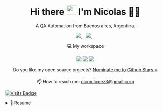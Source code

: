 
<h1 align='center'>
  Hi there <img src="https://user-images.githubusercontent.com/1303154/88677602-1635ba80-d120-11ea-84d8-d263ba5fc3c0.gif" width="30"> I'm Nicolas 👨‍💻
</h1>

<p align='center'>
  A QA Automation from Buenos aires, Argentina.
</p>



<p align='center'>
  
  <a href="https://www.linkedin.com/in/nicolas-lopez-qa-automation/">
    <img src="https://img.shields.io/badge/linkedin-%230077B5.svg?&style=for-the-badge&logo=linkedin&logoColor=white" />
  </a>&nbsp;&nbsp;
  <a href="https://t.me/nicolopez603/">
    <img src="https://img.shields.io/badge/telegram-%230077B5.svg?&style=for-the-badge&logo=telegram&logoColor=white" />        
  </a>&nbsp;&nbsp;
  
</p>


<p align='center'>
  💻 My workspace<br/><br/>

  <img src="https://img.shields.io/badge/amd-ryzen%202200g%20-red.svg?&style=for-the-badge&logo=amd&logoColor=white" />
  <img src="https://img.shields.io/badge/RAM-8GB-%230071C5.svg?&style=for-the-badge&logoColor=white" />
  <img src="https://img.shields.io/badge/nvidia-gtx%201050-%2376B900.svg?&style=for-the-badge&logo=nvidia&logoColor=white" />
</p>

<p align='center'>
  Do you like my open source projects? <a href='https://stars.github.com/nominate/'>Nominate me to Github Stars ⭐</a>
</p>

<!-- <details align='center'>
  <summary>:zap: My workspace specs</summary>
</details>-->

<p align='center'>
  📫 How to reach me: <a href='mailto:nicomlopez603@gmail.com'>nicomlopez3@gmail.com</a>
</p>

[![Visits Badge](https://badges.pufler.dev/visits/Nicolopez603/Nicolopez603)](https://badges.pufler.dev)

<details>
  <summary>📃 Resume</summary>


## Education

- 📖 **High school**\
📆 2013 - 2018\
📍 **Escuela Normal Nº1 Mary O. Graham** - Buenos Aires, Argentina


## Experience

<img align="right" src="https://img.shields.io/badge/Slack-4A154B?logo=slack&logoColor=white" />
<img align="right" src="https://img.shields.io/badge/Github-181717?logo=github&logoColor=white" />
<img align="right" src="https://img.shields.io/badge/Java-E34F26?logo=java&logoColor=white" />
<img align="right" src="https://img.shields.io/badge/Selenium-43B02A?logo=selenium&logoColor=white" />
<img align="right" src="https://img.shields.io/badge/MySQL-3498DB?logo=mysql&logoColor=white" />
<img align="right" src="https://img.shields.io/badge/Javascript-F7DF1E?logo=javascript&logoColor=white" />
<img align="right" src="https://img.shields.io/badge/Cypress-17202C?logo=cypress&logoColor=white" />
<img align="right" src="https://img.shields.io/badge/Node.js-339933?logo=node.js&logoColor=white" />


- 👨‍💻 **QA Automation**\
📆 2021 - moment\
📍 **Freelance** - Buenos Aires, Argentina

## Technical information


<img align="right" src="https://img.shields.io/badge/Windows-0078D6?logo=windows&logoColor=white" />

**Operating Systems**




  

<!--
**Nicolopez603/Nicolopez603** is a ✨ _special_ ✨ repository because its `README.md` (this file) appears on your GitHub profile.

Here are some ideas to get you started:

- 🔭 I’m currently working on ...
- 🌱 I’m currently learning ...
- 👯 I’m looking to collaborate on ...
- 🤔 I’m looking for help with ...
- 💬 Ask me about ...
- 📫 How to reach me: ...
- 😄 Pronouns: ...
- ⚡ Fun fact: ...
-->
